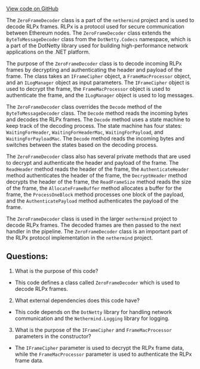 [View code on GitHub](https://github.com/nethermindeth/nethermind/Nethermind.Network/Rlpx/ZeroFrameDecoder.cs)

The `ZeroFrameDecoder` class is a part of the `nethermind` project and is used to decode RLPx frames. RLPx is a protocol used for secure communication between Ethereum nodes. The `ZeroFrameDecoder` class extends the `ByteToMessageDecoder` class from the `DotNetty.Codecs` namespace, which is a part of the DotNetty library used for building high-performance network applications on the .NET platform.

The purpose of the `ZeroFrameDecoder` class is to decode incoming RLPx frames by decrypting and authenticating the header and payload of the frame. The class takes an `IFrameCipher` object, a `FrameMacProcessor` object, and an `ILogManager` object as input parameters. The `IFrameCipher` object is used to decrypt the frame, the `FrameMacProcessor` object is used to authenticate the frame, and the `ILogManager` object is used to log messages.

The `ZeroFrameDecoder` class overrides the `Decode` method of the `ByteToMessageDecoder` class. The `Decode` method reads the incoming bytes and decodes the RLPx frames. The `Decode` method uses a state machine to keep track of the decoding process. The state machine has four states: `WaitingForHeader`, `WaitingForHeaderMac`, `WaitingForPayload`, and `WaitingForPayloadMac`. The `Decode` method reads the incoming bytes and switches between the states based on the decoding process.

The `ZeroFrameDecoder` class also has several private methods that are used to decrypt and authenticate the header and payload of the frame. The `ReadHeader` method reads the header of the frame, the `AuthenticateHeader` method authenticates the header of the frame, the `DecryptHeader` method decrypts the header of the frame, the `ReadFrameSize` method reads the size of the frame, the `AllocateFrameBuffer` method allocates a buffer for the frame, the `ProcessOneBlock` method processes one block of the payload, and the `AuthenticatePayload` method authenticates the payload of the frame.

The `ZeroFrameDecoder` class is used in the larger `nethermind` project to decode RLPx frames. The decoded frames are then passed to the next handler in the pipeline. The `ZeroFrameDecoder` class is an important part of the RLPx protocol implementation in the `nethermind` project.
## Questions: 
 1. What is the purpose of this code?
- This code defines a class called `ZeroFrameDecoder` which is used to decode RLPx frames.

2. What external dependencies does this code have?
- This code depends on the `DotNetty` library for handling network communication and the `Nethermind.Logging` library for logging.

3. What is the purpose of the `IFrameCipher` and `FrameMacProcessor` parameters in the constructor?
- The `IFrameCipher` parameter is used to decrypt the RLPx frame data, while the `FrameMacProcessor` parameter is used to authenticate the RLPx frame data.